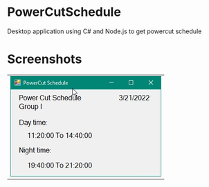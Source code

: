 # PowerCutSchedule
Desktop application using C# and Node.js to get powercut schedule 

# Screenshots
<table>
  <tr>
    <td>  
      <img src=https://github.com/LasithEranga/PowerCutSchedule/blob/master/Screenshots/img1.jpg> 
    </td>
  </tr>
  
</table>
